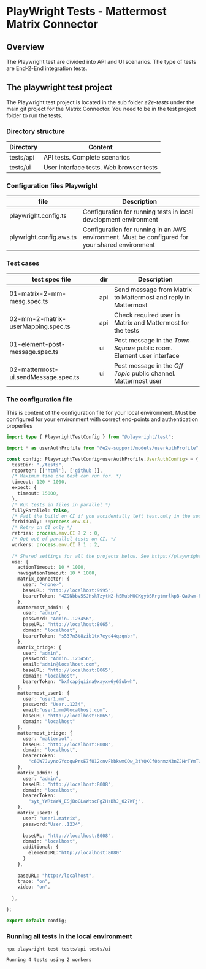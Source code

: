 # PlayWright Tests - Mattermost Matrix Connector
## Overview
The Playwright test are divided into  API and UI scenarios. The type of tests are End-2-End integration tests.
## The playwright test project
The Playwright test project is located in the sub folder *e2e-tests* under the main git project for the Matrix Connector. You need to be in the test project folder to run the tests.

### Directory structure

| Directory| Content |
| ----------- | ----------- |
| tests/api | API tests. Complete scenarios  |
| tests/ui | User interface tests. Web browser tests|

### Configuration files Playwright

| file| Description |
| ----------- | ----------- |
| playwright.config.ts | Configuration for running tests in local development environment|
| plywright.config.aws.ts | Configuration for running in an AWS environment. Must be configured for your shared environment |

### Test cases
| test spec file|dir| Description |
| ----------- | ----------- |-------|
| 01-matrix-2-mm-mesg.spec.ts  |api |Send message from Matrix to Mattermost and reply in Mattermost|
| 02-mm-2-matrix-userMapping.spec.ts | api | Check required user in Matrix and Mattermost for the tests |
| 01-element-post-message.spec.ts | ui | Post message in the *Town Square* public room. Element user interface |
|  02-mattermost-ui.sendMessage.spec.ts | ui | Post message in the *Off Topic* public channel. Mattermost user |

### The configuration file

This is content of the configuration file for your local environment. Must be configured for your environment with correct end-points and authentication properties

``` typescript
import type { PlaywrightTestConfig } from "@playwright/test";

import * as userAuthProfile from "@e2e-support/models/userAuthProfile";

const config: PlaywrightTestConfig<userAuthProfile.UserAuthConfig> = {
  testDir: "./tests",
  reporter: [['html'], ['github']],
  /* Maximum time one test can run for. */
  timeout: 120 * 1000,
  expect: {
    timeout: 15000,
  },
  /* Run tests in files in parallel */
  fullyParallel: false,
  /* Fail the build on CI if you accidentally left test.only in the source code. */
  forbidOnly: !!process.env.CI,
  /* Retry on CI only */
  retries: process.env.CI ? 2 : 0,
  /* Opt out of parallel tests on CI. */
  workers: process.env.CI ? 1 : 2,
  
  /* Shared settings for all the projects below. See https://playwright.dev/docs/api/class-testoptions. */
  use: {
    actionTimeout: 10 * 1000,
    navigationTimeout: 10 * 1000,
    matrix_connector: {
      user: "<none>",
      baseURL: "http://localhost:9995",
      bearerToken: "4Z9Nbbv5SJHskTzytN2-hSMubMUCKgybSRrgtmrlkpB-QaUwm-PAdtgnAwlptwPT",
    },
    mattermost_admin: {
      user: "admin",
      password: "Admin..123456",
      baseURL: "http://localhost:8065",
      domain: "localhost",
      bearerToken: "s537n3t8zib1tx7eyd44qzqnbr",
    },
    matrix_bridge: {
      user: "admin",
      password: "Admin..123456",
      email:"admin@localhost.com",
      baseURL: "http://localhost:8065",
      domain: "localhost",
      bearerToken: "bxfcapjqiina9xayxw6y65ubwh",
    },
    mattermost_user1: {
      user: "user1.mm",
      password: "User..1234",
      email:"user1.mm@localhost.com",
      baseURL: "http://localhost:8065",
      domain: "localhost"
    },
    mattermost_bridge: {
      user: "matterbot",
      baseURL: "http://localhost:8008",
      domain: "localhost",
      bearerToken:
        "c6QW7JvyncGYcoqwPrsE7fU12cnvFkbkwmCQw_3tYQKCf0bnmzN3nZJHrTYmTUY2",
    },
    matrix_admin: {
      user: "admin",
      baseURL: "http://localhost:8008",
      domain: "localhost",
      bearerToken:
        "syt_YWRtaW4_ESjBoGLaWtscFgZHsBhJ_027WFj",
    },
    matrix_user1: {
      user: "user1.matrix",
      password:"User..1234",
     
      baseURL: "http://localhost:8008",
      domain: "localhost",
      additional: {
        elementURL:"http://localhost:8080"
      }
    },
    
    baseURL: "http://localhost",
    trace: "on",
    video: "on",
    
  },

};

export default config;

```

### Running all tests in the local environment

```shell
npx playwright test tests/api tests/ui  

Running 4 tests using 2 workers

```


